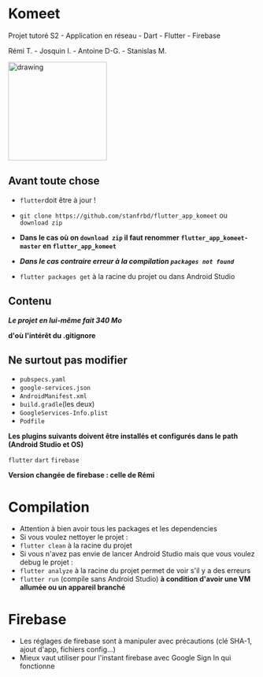# Komeet

Projet tutoré S2 - Application en réseau - Dart - Flutter - Firebase

Rémi T. - Josquin I. - Antoine D-G. - Stanislas M.

<img src="https://user-images.githubusercontent.com/44167150/58954529-b9e43e80-8799-11e9-8cbd-1bd4d8ceccab.png" alt="drawing" width="200"/>

## Avant toute chose
* `flutter`doit être à jour !
* `git clone https://github.com/stanfrbd/flutter_app_komeet` ou `download zip`

* **Dans le cas où on `download zip` il faut renommer `flutter_app_komeet-master` en `flutter_app_komeet`**

* ***Dans le cas contraire erreur à la compilation `packages not found`***

* `flutter packages get` à la racine du projet ou dans Android Studio

## Contenu

***Le projet en lui-même fait 340 Mo***

**d'où l'intérêt du .gitignore**

## Ne surtout pas modifier

* `pubspecs.yaml` 
* `google-services.json` 
* `AndroidManifest.xml` 
* `build.gradle`(les deux) 
* `GoogleServices-Info.plist`
* `Podfile` 

**Les plugins suivants doivent être installés et configurés dans le path (Android Studio et OS)**

`flutter`
`dart`
`firebase`

**Version changée de firebase : celle de Rémi**


# Compilation

* Attention à bien avoir tous les packages et les dependencies
* Si vous voulez nettoyer le projet :
* `flutter clean` à la racine du projet
* Si vous n'avez pas envie de lancer Android Studio mais que vous voulez debug le projet : 
* `flutter analyze` à la racine du projet permet de voir s'il y a des erreurs
* `flutter run` (compile sans Android Studio) **à condition d'avoir une VM allumée ou un appareil branché**

# Firebase

* Les réglages de firebase sont à manipuler avec précautions (clé SHA-1, ajout d'app, fichiers config...)
* Mieux vaut utiliser pour l'instant firebase avec Google Sign In qui fonctionne

